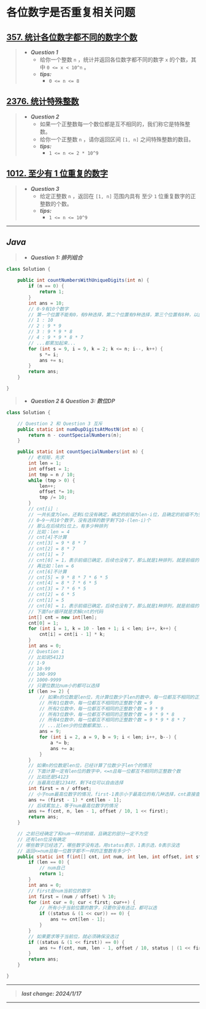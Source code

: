 # 各位数字是否重复相关问题

## [357. 统计各位数字都不同的数字个数](https://leetcode.cn/problems/count-numbers-with-unique-digits/)

> - ***Question 1***
>   - 给你一个整数 `n` ，统计并返回各位数字都不同的数字 `x` 的个数，其中 `0 <= x < 10^n` 。
>   - ***tips:***
>     - `0 <= n <= 8`

## [2376. 统计特殊整数](https://leetcode.cn/problems/count-special-integers/)

> - ***Question 2***
>   - 如果一个正整数每一个数位都是互不相同的，我们称它是特殊整数。
>   - 给你一个正整数 `n` ，请你返回区间 `[1, n]` 之间特殊整数的数目。
>   - ***tips:***
>     - `1 <= n <= 2 * 10^9`

## [1012. 至少有 1 位重复的数字](https://leetcode.cn/problems/numbers-with-repeated-digits/)

> - ***Question 3***
>   - 给定正整数 `n` ，返回在 `[1, n]` 范围内具有 至少 `1` 位重复数字的正整数的个数。
>   - ***tips:***
>     - `1 <= n <= 10^9`

---

## *Java*

> - ***Question 1: 排列组合***

```java
class Solution {

    public int countNumbersWithUniqueDigits(int n) {
        if (n == 0) {
            return 1;
        }
        int ans = 10;
        // 0-9有10个数字
        // 第一个位置不能有0，有9种选择，第二个位置有9种选择，第三个位置有8种，以此类推
        // 1 : 10
        // 2 : 9 * 9
        // 3 : 9 * 9 * 8
        // 4 : 9 * 9 * 8 * 7
        // ...都累加起来...
        for (int s = 9, i = 9, k = 2; k <= n; i--, k++) {
            s *= i;
            ans += s;
        }
        return ans;
    }

}
```

> - ***Question 2 & Question 3: 数位DP***

```java
class Solution {

    // Question 2 和 Question 3 互斥
    public static int numDupDigitsAtMostN(int n) {
        return n - countSpecialNumbers(n);
    }

    public static int countSpecialNumbers(int n) {
        // 老规矩，先求
        int len = 1;
        int offset = 1;
        int tmp = n / 10;
        while (tmp > 0) {
            len++;
            offset *= 10;
            tmp /= 10;
        }
        // cnt[i] :
        // 一共长度为len，还剩i位没有确定，确定的前缀为len-i位，且确定的前缀不为空，且一定小
        // 0~9一共10个数字，没有选择的数字剩下10-(len-i)个
        // 那么在后续的i位上，有多少种排列
        // 比如：len = 4
        // cnt[4]不计算
        // cnt[3] = 9 * 8 * 7
        // cnt[2] = 8 * 7
        // cnt[1] = 7
        // cnt[0] = 1，表示前缀已确定，后续也没有了，那么就是1种排列，就是前缀的状况
        // 再比如：len = 6
        // cnt[6]不计算
        // cnt[5] = 9 * 8 * 7 * 6 * 5
        // cnt[4] = 8 * 7 * 6 * 5
        // cnt[3] = 7 * 6 * 5
        // cnt[2] = 6 * 5
        // cnt[1] = 5
        // cnt[0] = 1，表示前缀已确定，后续也没有了，那么就是1种排列，就是前缀的状况
        // 下面for循环就是求解cnt的代码
        int[] cnt = new int[len];
        cnt[0] = 1;
        for (int i = 1, k = 10 - len + 1; i < len; i++, k++) {
            cnt[i] = cnt[i - 1] * k;
        }
        int ans = 0;
        // Question 1
        // 比如说54123
        // 1-9
        // 10-99
        // 100-999
        // 1000-9999
        // 只要位数比num小的都可以选择
        if (len >= 2) {
            // 如果n的位数是len位，先计算位数少于len的数中，每一位都互不相同的正整数个数，并累加
            // 所有1位数中，每一位都互不相同的正整数个数 = 9
            // 所有2位数中，每一位都互不相同的正整数个数 = 9 * 9
            // 所有3位数中，每一位都互不相同的正整数个数 = 9 * 9 * 8
            // 所有4位数中，每一位都互不相同的正整数个数 = 9 * 9 * 8 * 7
            // ...比len少的位数都累加...
            ans = 9;
            for (int i = 2, a = 9, b = 9; i < len; i++, b--) {
                a *= b;
                ans += a;
            }
        }
        // 如果n的位数是len位，已经计算了位数少于len个的情况
        // 下面计算一定有len位的数字中，<=n且每一位都互不相同的正整数个数
        // 比如还是54123
        // 当最高位是1234时，剩下4位可以自由选择
        int first = n / offset;
        // 小于num最高位数字的情况，first-1表示小于最高位的有几种选择，cnt直接查表乘法原理
        ans += (first - 1) * cnt[len - 1];
        // 后续累加上，等于num最高位数字的情况
        ans += f(cnt, n, len - 1, offset / 10, 1 << first);
        return ans;
    }

    // 之前已经确定了和num一样的前缀，且确定的部分一定不为空
    // 还有len位没有确定
    // 哪些数字已经选了，哪些数字没有选，用status表示，1表示选，0表示没选
    // 返回<=num且每一位数字都不一样的正整数有多少个
    public static int f(int[] cnt, int num, int len, int offset, int status) {
        if (len == 0) {
            // num自己
            return 1;
        }
        int ans = 0;
        // first是num当前位的数字
        int first = (num / offset) % 10;
        for (int cur = 0; cur < first; cur++) {
            // 所有小于当前位置的数字，只要你没有选过，都可以选
            if ((status & (1 << cur)) == 0) {
                ans += cnt[len - 1];
            }
        }
        // 如果要求等于当前位，就必须确保没选过
        if ((status & (1 << first)) == 0) {
            ans += f(cnt, num, len - 1, offset / 10, status | (1 << first));
        }
        return ans;
    }

}
```

---

> ***last change: 2024/1/17***

---
